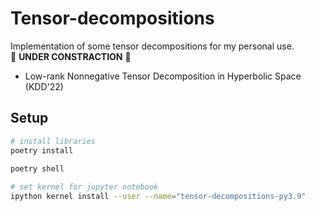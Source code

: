 # Tensor-decompositions
Implementation of some tensor decompositions for my personal use.\
:construction: **UNDER CONSTRACTION** :construction:

* Low-rank Nonnegative Tensor Decomposition in Hyperbolic Space (KDD'22)


## Setup
```bash
# install libraries
poetry install
 
poetry shell

# set kernel for jupyter notebook
ipython kernel install --user --name="tensor-decompositions-py3.9" 
```

